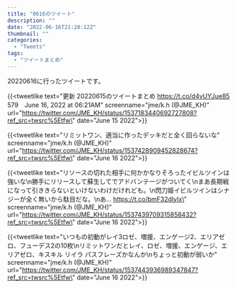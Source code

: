 ```yaml
---
title: "0616のツイート"
description: ""
date: "2022-06-16T21:20:12Z"
thumbnail: ""
categories:
  - "Tweets"
tags:
  - "ツイートまとめ"
---
```

20220616に行ったツイートです。
<!--more-->
{{<tweetlike text=\"更新 20220615のツイートまとめ https://t.co/d4vUYJue85 579　June 16, 2022 at 06:21AM\" screenname=\"jme/k.h (@JME_KH)\" url=\"https://twitter.com/JME_KH/status/1537183440692727808?ref_src=twsrc%5Etfw\" date=\"June 15 2022\">}}

{{<tweetlike text=\"リミットワン、適当に作ったデッキだと全く回らないな\" screenname=\"jme/k.h (@JME_KH)\" url=\"https://twitter.com/JME_KH/status/1537428909452828674?ref_src=twsrc%5Etfw\" date=\"June 16 2022\">}}

{{<tweetlike text=\"リソースの切れた相手に何かかなりそろったイビルツインは強いな\n勝手にリリースして蘇生してでアドバンテージがついてく\nまあ長期戦になって引ききらないといけないわけだけれども。\n閃刀姫イビルツインはシナジーが全く無いから駄目だな。\nあ… https://t.co/bmF32dIyIx\" screenname=\"jme/k.h (@JME_KH)\" url=\"https://twitter.com/JME_KH/status/1537439709315858432?ref_src=twsrc%5Etfw\" date=\"June 16 2022\">}}

{{<tweetlike text=\"いつもの初動がレイ3ロゼ、増援、エンゲージ2、エリアゼロ、フューデス2の10枚\nリミットワンだとレイ、ロゼ、増援、エンゲージ、エリアゼロ、キスキル リイラ パスフレーズかなんか\nちょっと初動が弱いか\" screenname=\"jme/k.h (@JME_KH)\" url=\"https://twitter.com/JME_KH/status/1537443936989347847?ref_src=twsrc%5Etfw\" date=\"June 16 2022\">}}

